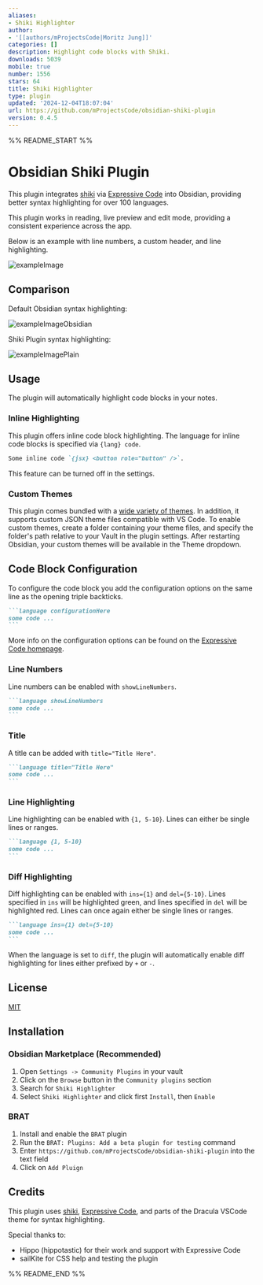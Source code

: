```yaml
---
aliases:
- Shiki Highlighter
author:
- '[[authors/mProjectsCode|Moritz Jung]]'
categories: []
description: Highlight code blocks with Shiki.
downloads: 5039
mobile: true
number: 1556
stars: 64
title: Shiki Highlighter
type: plugin
updated: '2024-12-04T18:07:04'
url: https://github.com/mProjectsCode/obsidian-shiki-plugin
version: 0.4.5
---
```


%% README_START %%

# Obsidian Shiki Plugin

This plugin integrates [shiki](https://shiki.style/) via [Expressive Code](https://expressive-code.com/) into Obsidian, providing better syntax highlighting for over 100 languages.

This plugin works in reading, live preview and edit mode, providing a consistent experience across the app.

Below is an example with line numbers, a custom header, and line highlighting.

![exampleImage](https://raw.githubusercontent.com/mProjectsCode/obsidian-shiki-plugin/master/exampleImage.png)

## Comparison

Default Obsidian syntax highlighting:

![exampleImageObsidian](https://raw.githubusercontent.com/mProjectsCode/obsidian-shiki-plugin/master/exampleImageObsidian.png)

Shiki Plugin syntax highlighting:

![exampleImagePlain](https://raw.githubusercontent.com/mProjectsCode/obsidian-shiki-plugin/master/exampleImagePlain.png)

## Usage

The plugin will automatically highlight code blocks in your notes.

### Inline Highlighting

This plugin offers inline code block highlighting. The language for inline code blocks is specified via `{lang} code`.

```md
Some inline code `{jsx} <button role="button" />`.
```

This feature can be turned off in the settings.

### Custom Themes

This plugin comes bundled with a [wide variety of themes](https://expressive-code.com/guides/themes/#using-bundled-themes). In addition, it supports custom JSON theme files compatible with VS Code. To enable custom themes, create a folder containing your theme files, and specify the folder's path relative to your Vault in the plugin settings. After restarting Obsidian, your custom themes will be available in the Theme dropdown.

## Code Block Configuration

To configure the code block you add the configuration options on the same line as the opening triple backticks.

````md
```language configurationHere
some code ...
```
````

More info on the configuration options can be found on the [Expressive Code homepage](https://expressive-code.com/).

### Line Numbers

Line numbers can be enabled with `showLineNumbers`.

````md
```language showLineNumbers
some code ...
```
````

### Title

A title can be added with `title="Title Here"`.

````md
```language title="Title Here"
some code ...
```
````

### Line Highlighting

Line highlighting can be enabled with `{1, 5-10}`.
Lines can either be single lines or ranges.

````md
```language {1, 5-10}
some code ...
```
````

### Diff Highlighting

Diff highlighting can be enabled with `ins={1}` and `del={5-10}`.
Lines specified in `ins` will be highlighted green, and lines specified in `del` will be highlighted red.
Lines can once again either be single lines or ranges.

````md
```language ins={1} del={5-10}
some code ...
```
````

When the language is set to `diff`, the plugin will automatically enable diff highlighting for lines either prefixed by `+` or `-`.

## License

[MIT](https://github.com/mProjectsCode/obsidian-shiki-plugin/blob/master/LICENSE)

## Installation

### Obsidian Marketplace (Recommended)

1. Open `Settings -> Community Plugins` in your vault
2. Click on the `Browse` button in the `Community plugins` section
3. Search for `Shiki Highlighter`
4. Select `Shiki Highlighter` and click first `Install`, then `Enable`

### BRAT

1. Install and enable the `BRAT` plugin
2. Run the `BRAT: Plugins: Add a beta plugin for testing` command
3. Enter `https://github.com/mProjectsCode/obsidian-shiki-plugin` into the text field
4. Click on `Add Pluign`

## Credits

This plugin uses [shiki](https://shiki.style/), [Expressive Code](https://expressive-code.com/), and parts of the Dracula VSCode theme for syntax highlighting.

Special thanks to:

- Hippo (hippotastic) for their work and support with Expressive Code
- sailKite for CSS help and testing the plugin


%% README_END %%